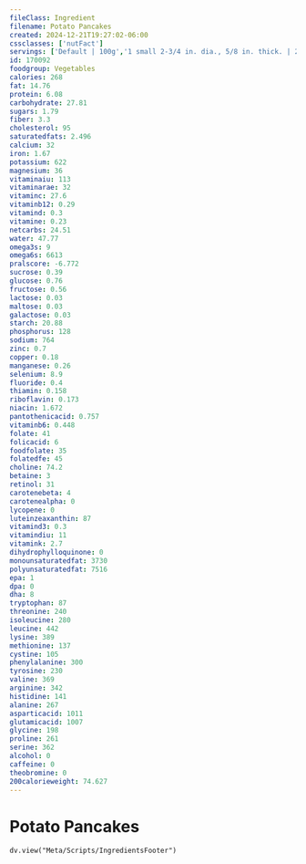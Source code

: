 ```yaml
---
fileClass: Ingredient
filename: Potato Pancakes
created: 2024-12-21T19:27:02-06:00
cssclasses: ['nutFact']
servings: ['Default | 100g','1 small 2-3/4 in. dia., 5/8 in. thick. | 22','1 medium 3-1/4 in. x 3-5/8 in., 5/8 in. thick. | 37']
id: 170092
foodgroup: Vegetables
calories: 268
fat: 14.76
protein: 6.08
carbohydrate: 27.81
sugars: 1.79
fiber: 3.3
cholesterol: 95
saturatedfats: 2.496
calcium: 32
iron: 1.67
potassium: 622
magnesium: 36
vitaminaiu: 113
vitaminarae: 32
vitaminc: 27.6
vitaminb12: 0.29
vitamind: 0.3
vitamine: 0.23
netcarbs: 24.51
water: 47.77
omega3s: 9
omega6s: 6613
pralscore: -6.772
sucrose: 0.39
glucose: 0.76
fructose: 0.56
lactose: 0.03
maltose: 0.03
galactose: 0.03
starch: 20.88
phosphorus: 128
sodium: 764
zinc: 0.7
copper: 0.18
manganese: 0.26
selenium: 8.9
fluoride: 0.4
thiamin: 0.158
riboflavin: 0.173
niacin: 1.672
pantothenicacid: 0.757
vitaminb6: 0.448
folate: 41
folicacid: 6
foodfolate: 35
folatedfe: 45
choline: 74.2
betaine: 3
retinol: 31
carotenebeta: 4
carotenealpha: 0
lycopene: 0
luteinzeaxanthin: 87
vitamind3: 0.3
vitamindiu: 11
vitamink: 2.7
dihydrophylloquinone: 0
monounsaturatedfat: 3730
polyunsaturatedfat: 7516
epa: 1
dpa: 0
dha: 8
tryptophan: 87
threonine: 240
isoleucine: 280
leucine: 442
lysine: 389
methionine: 137
cystine: 105
phenylalanine: 300
tyrosine: 230
valine: 369
arginine: 342
histidine: 141
alanine: 267
asparticacid: 1011
glutamicacid: 1007
glycine: 198
proline: 261
serine: 362
alcohol: 0
caffeine: 0
theobromine: 0
200calorieweight: 74.627
---
```


# Potato Pancakes

```dataviewjs
dv.view("Meta/Scripts/IngredientsFooter")
```